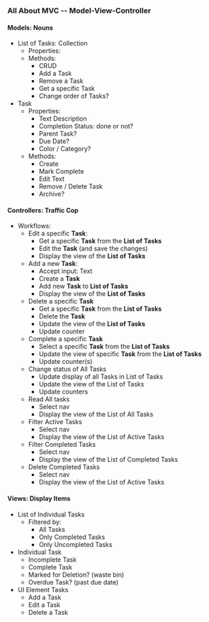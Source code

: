 ### All About MVC -- Model-View-Controller

#### Models: Nouns

* List of Tasks: Collection
  * Properties:
  * Methods:
    * CRUD
    * Add a Task
    * Remove a Task
    * Get a specific Task
    * Change order of Tasks?
* Task
  * Properties:
    * Text Description
    * Completion Status: done or not?
    * Parent Task?
    * Due Date?
    * Color / Category?
  * Methods:
    * Create
    * Mark Complete
    * Edit Text
    * Remove / Delete Task
    * Archive?

#### Controllers: Traffic Cop

* Workflows:
  * Edit a specific **Task**:
    * Get a specific **Task** from the **List of Tasks**
    * Edit the **Task** (and save the changes)
    * Display the view of the **List of Tasks**
  * Add a new **Task**:
    * Accept input: Text
    * Create a **Task**
    * Add new **Task** to **List of Tasks**
    * Display the view of the **List of Tasks**
  * Delete a specific **Task**
    * Get a specific **Task** from the **List of Tasks**
    * Delete the **Task**
    * Update the view of the **List of Tasks**
    * Update counter
  * Complete a specific **Task**
    * Select a specific **Task** from the **List of Tasks**
    * Update the view of specific **Task** from the **List of Tasks**
    * Update counter(s)
  * Change status of All Tasks
    * Update display of all Tasks in List of Tasks
    * Update the view of the List of Tasks
    * Update counters
  * Read All tasks
    * Select nav
    * Display the view of the List of All Tasks
  * Filter Active Tasks
    * Select nav
    * Display the view of the List of Active Tasks
  * Filter Completed Tasks
    * Select nav
    * Display the view of the List of Completed Tasks
  * Delete Completed Tasks
    * Select nav
    * Display the view of the List of Active Tasks

#### Views: Display Items

* List of Individual Tasks
  * Filtered by:
    * All Tasks
    * Only Completed Tasks
    * Only Uncompleted Tasks
* Individual Task
  * Incomplete Task
  * Complete Task
  * Marked for Deletion? (waste bin)
  * Overdue Task? (past due date)
* UI Element Tasks
  * Add a Task
  * Edit a Task
  * Delete a Task
